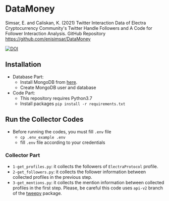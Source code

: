 # DataMoney

Simsar, E. and Caliskan, K. (2021) Twitter Interaction Data of Electra Cryptocurrency Community's Twitter Handle Followers and A Code for Follower Interaction Analysis. GitHub Repository https://github.com/enisimsar/DataMoney

[![DOI](https://zenodo.org/badge/345433383.svg)](https://zenodo.org/badge/latestdoi/345433383)

## Installation
- Database Part:
    - Install MongoDB from [here](https://docs.mongodb.com/manual/installation/).
    - Create MongoDB user and database
- Code Part:
    - This repository requires Python3.7
    - Install packages `pip install -r requirements.txt`

## Run the Collector Codes
- Before running the codes, you must fill `.env` file
    - `cp .env_example .env`
    - fill `.env` file according to your credentials

### Collector Part
- `1-get_profiles.py`: it collects the followers of `ElectraProtocol` profile.
- `2-get_followers.py`: it collects the follower information between collected profiles in the previous step.
- `3-get_mentions.py`: it collects the mention information between collected profiles in the first step. Please, be careful this code uses `api-v2` branch of the [tweepy](https://github.com/tweepy/tweepy.git) package.